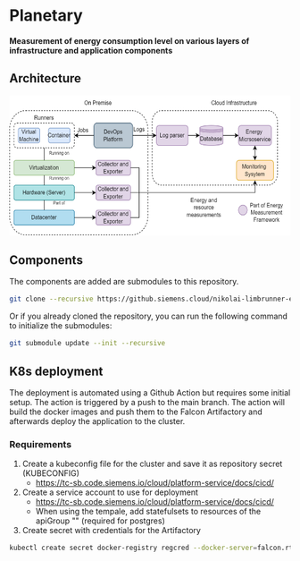 # Planetary

#### Measurement of energy consumption level on various layers of infrastructure and application components

## Architecture
<img src="architecture.png" alt="" style="height: 250px"/>

## Components 
The components are added are submodules to this repository.
```bash
git clone --recursive https://github.siemens.cloud/nikolai-limbrunner-ext/planetary.git
```
Or if you already cloned the repository, you can run the following command to initialize the submodules:
```bash
git submodule update --init --recursive
```


## K8s deployment

The deployment is automated using a Github Action but requires some initial setup.
The action is triggered by a push to the main branch. 
The action will build the docker images and push them to the Falcon Artifactory and afterwards deploy the application to the cluster.

### Requirements
1. Create a kubeconfig file for the cluster and save it as repository secret (KUBECONFIG) 
   - https://tc-sb.code.siemens.io/cloud/platform-service/docs/cicd/
2. Create a service account to use for deployment 
   - https://tc-sb.code.siemens.io/cloud/platform-service/docs/cicd/
   - When using the tempale, add statefulsets to resources of the apiGroup "" (required for postgres)
3. Create secret with credentials for the Artifactory
```bash
kubectl create secret docker-registry regcred --docker-server=falcon.rtf-alm.siemens.cloud --docker-username=<usename> --docker-password=<password> --docker-email=<mail>
```




